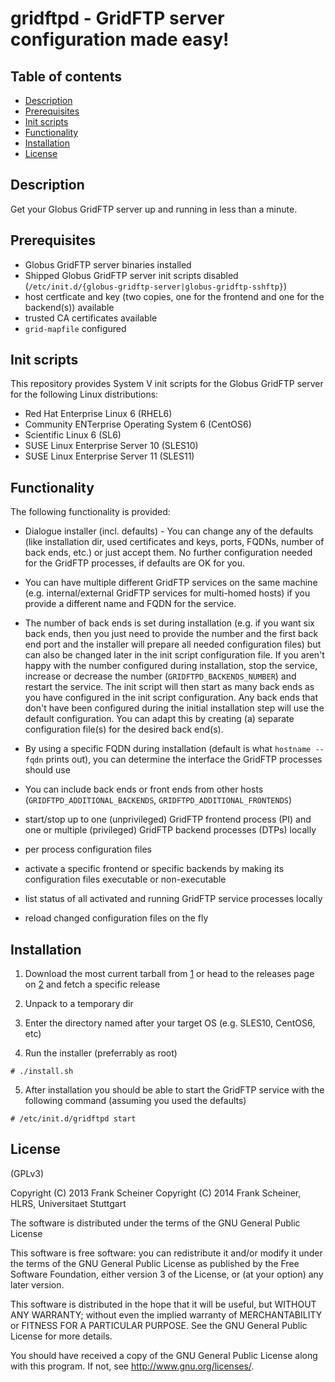 # gridftpd - GridFTP server configuration made easy! #

## Table of contents ##

  * [Description](#description)
  * [Prerequisites](#prerequisites)
  * [Init scripts](#init-scripts)
  * [Functionality](#functionality)
  * [Installation](#installation)
  * [License](#license)

## Description ##

Get your Globus GridFTP server up and running in less than a minute.

## Prerequisites ##

  * Globus GridFTP server binaries installed
  * Shipped Globus GridFTP server init scripts disabled
(`/etc/init.d/{globus-gridftp-server|globus-gridftp-sshftp}`)
  * host certficate and key (two copies, one for the frontend and one for the
backend(s)) available
  * trusted CA certificates available
  * `grid-mapfile` configured

## Init scripts ##

This repository provides System V init scripts for the Globus GridFTP server for
the following Linux distributions:

  * Red Hat Enterprise Linux 6 (RHEL6)
  * Community ENTerprise Operating System 6 (CentOS6)
  * Scientific Linux 6 (SL6)
  * SUSE Linux Enterprise Server 10 (SLES10)
  * SUSE Linux Enterprise Server 11 (SLES11)

## Functionality ##

The following functionality is provided:

  * Dialogue installer (incl. defaults) - You can change any of the
defaults (like installation dir, used certificates and keys, ports,
FQDNs, number of back ends, etc.) or just accept them. No further
configuration needed for the GridFTP processes, if defaults are OK for you.

  * You can have multiple different GridFTP services on the same machine
(e.g. internal/external GridFTP services for multi-homed hosts) if you
provide a different name and FQDN for the service.

  * The number of back ends is set during installation (e.g. if you want
six back ends, then you just need to provide the number and the first
back end port and the installer will prepare all needed configuration files) but
can also be changed later in the init script configuration file. If you aren't
happy with the number configured during installation, stop the service,
increase or decrease the number (`GRIDFTPD_BACKENDS_NUMBER`) and restart the
service. The init script will then start as many back ends as you have
configured in the init script configuration. Any back ends that don't have been
configured during the initial installation step will use the default
configuration. You can adapt this by creating (a) separate configuration file(s)
for the desired back end(s).

  * By using a specific FQDN during installation (default is what
`hostname --fqdn` prints out), you can determine the interface the
GridFTP processes should use

  * You can include back ends or front ends from other hosts
(`GRIDFTPD_ADDITIONAL_BACKENDS`, `GRIDFTPD_ADDITIONAL_FRONTENDS`)

  * start/stop up to one (unprivileged) GridFTP frontend process (PI) and one or
multiple (privileged) GridFTP backend processes (DTPs) locally

  * per process configuration files

  * activate a specific frontend or specific backends by making its
configuration files executable or non-executable

  * list status of all activated and running GridFTP service processes locally

  * reload changed configuration files on the fly

## Installation ##

  1. Download the most current tarball from [1] or head to the releases page on
[2] and fetch a specific release

  2. Unpack to a temporary dir

  3. Enter the directory named after your target OS (e.g. SLES10, CentOS6, etc)

  4. Run the installer (preferrably as root)

  ```shell
  # ./install.sh
  ```

  5. After installation you should be able to start the GridFTP service with the
following command (assuming you used the defaults)

  ```shell
  # /etc/init.d/gridftpd start
  ```

[1]: archive/master.tar.gz
[2]: releases

## License ##

(GPLv3)

Copyright (C) 2013 Frank Scheiner
Copyright (C) 2014 Frank Scheiner, HLRS, Universitaet Stuttgart

The software is distributed under the terms of the GNU General Public License

This software is free software: you can redistribute it and/or modify
it under the terms of the GNU General Public License as published by
the Free Software Foundation, either version 3 of the License, or
(at your option) any later version.

This software is distributed in the hope that it will be useful,
but WITHOUT ANY WARRANTY; without even the implied warranty of
MERCHANTABILITY or FITNESS FOR A PARTICULAR PURPOSE.  See the
GNU General Public License for more details.

You should have received a copy of the GNU General Public License
along with this program.  If not, see <http://www.gnu.org/licenses/>.

